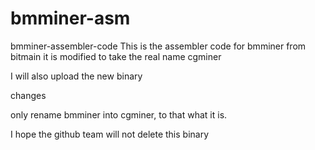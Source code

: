 # bmminer-asm
bmminer-assembler-code
This is the assembler code for bmminer from bitmain
it is modified to take the real name cgminer

I will also upload the new binary

changes

only rename bmminer into cgminer, to that what it is.

I hope the github team will not delete this binary
